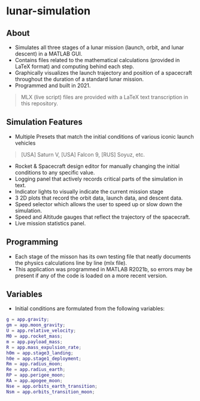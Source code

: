 # lunar-simulation

## About

- Simulates all three stages of a lunar mission (launch, orbit, and lunar descent) in a MATLAB GUI.
- Contains files related to the mathematical calculations (provided in LaTeX format) and computing behind each step.
- Graphically visualizes the launch trajectory and position of a spacecraft throughout the duration of a standard lunar mission.
- Programmed and built in 2021.

> MLX (live script) files are provided with a LaTeX text transcription in this repository.

## Simulation Features

- Multiple Presets that match the initial conditions of various iconic launch vehicles
> [USA] Saturn V, [USA] Falcon 9, [RUS] Soyuz, etc.
- Rocket & Spacecraft design editor for manually changing the initial conditions to any specific value.
- Logging panel that actively records critical parts of the simulation in text.
- Indicator lights to visually indicate the current mission stage
- 3 2D plots that record the orbit data, launch data, and descent data.
- Speed selector which allows the user to speed up or slow down the simulation.
- Speed and Altitude gauges that reflect the trajectory of the spacecraft.
- Live mission statistics panel.

## Programming 
- Each stage of the misson has its own testing file that neatly documents the physics calculations line by line (mlx file).
- This application was programmed in MATLAB R2021b, so errors may be present if any of the code is loaded on a more recent version.

## Variables
- Initial conditions are formulated from the following variables:
```matlab
g = app.gravity;
gm = app.moon_gravity;
U = app.relative_velocity;
M0 = app.rocket_mass;
m = app.payload_mass;
R = app.mass_expulsion_rate;
h0m = app.stage3_landing;
h0e = app.stage1_deployment;
Rm = app.radius_moon;
Re = app.radius_earth;
RP = app.perigee_moon;
RA = app.apogee_moon;
Nse = app.orbits_earth_transition;
Nsm = app.orbits_transition_moon;
```
